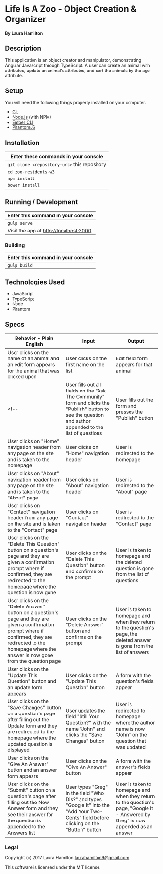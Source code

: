 # Life Is A Zoo - Object Creation & Organizer

#### By Laura Hamilton

## Description

This application is an object creator and manipulator, demonstrating Angular Javascript through TypeScript. A user can create an animal with attributes, update an animal's attributes, and sort the animals by the age attribute.

## Setup

You will need the following things properly installed on your computer.

* [Git](https://git-scm.com/)
* [Node.js](https://nodejs.org/) (with NPM)
* [Ember CLI](https://ember-cli.com/)
* [PhantomJS](http://phantomjs.org/)

## Installation
|Enter these commands in your console|
|---|
|`git clone <repository-url>` this repository|
|`cd zoo-residents-w3`|
|`npm install`|
|`bower install`|

## Running / Development
|Enter this command in your console|
|---|
|`gulp serve`|
|Visit the app at [http://localhost:3000](http://localhost:3000)|

### Building
|Enter this command in your console|
|---|
|`gulp build`|

## Technologies Used

* JavaScript
* TypeScript
* Node
* Phantom

## Specs

|Behavior - Plain English|Input|Output|
|---|---|---|
|User clicks on the name of an animal and an edit form appears for the animal that was clicked upon|User clicks on the first name on the list|Edit field form appears for that animal|
<!-- |User fills out all fields on the "Ask The Community" form and clicks the "Publish" button to see the question and author appended to the list of questions|User fills out the form and presses the "Publish" button|The new question appears at the bottom of the list of questions|
|User clicks on "Home" navigation header from any page on the site and is taken to the homepage|User clicks on "Home" navigation header|User is redirected to the homepage|
|User clicks on "About" navigation header from any page on the site and is taken to the "About" page|User clicks on "About" navigation header|User is redirected to the "About" page|
|User clicks on "Contact" navigation header from any page on the site and is taken to the "Contact" page|User clicks on "Contact" navigation header|User is redirected to the "Contact" page|
|User clicks on the "Delete This Question" button on a question's page and they are given a confirmation prompt where if confirmed, they are redirected to the homepage where the question is now gone|User clicks on the "Delete This Question" button and confirms on the prompt|User is taken to homepage and the deleted question is gone from the list of questions|
|User clicks on the "Delete Answer" button on a question's page and they are given a confirmation prompt where if confirmed, they are redirected to the homepage where the answer is now gone from the question page|User clicks on the "Delete Answer" button and confirms on the prompt|User is taken to homepage and when they return to the question's page, the deleted answer is gone from the list of answers|
|User clicks on the "Update This Question" button and an update form appears|User clicks on the "Update This Question" button|A form with the question's fields appear|
|User clicks on the "Save Changes" button on a question's page after filling out the Update form and they are redirected to the homepage where the updated question is displayed|User updates the field "Still Your Question?" with the name "John" and clicks the "Save Changes" button|User is redirected to homepage where the author name is now "John" on the question that was updated|
|User clicks on the "Give An Answer" button and an answer form appears|User clicks on the "Give An Answer" button|A form with the answer's fields appear|
|User clicks on the "Submit" button on a question's page after filling out the New Answer form and they see their answer for the question is appended to the Answers list|User types "Greg" in the field "Who Dis?" and types "Google It" into the "Add Your Two-Cents" field before clicking on the "Button" button|User is taken to homepage and when they return to the question's page, "Google It - Answered by Greg" is now appended as an answer| -->

### Legal

Copyright (c) 2017 Laura Hamilton laurahamilton9@gmail.com

This software is licensed under the MIT license.

